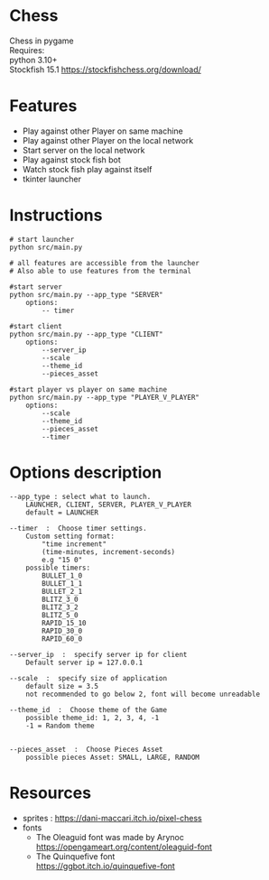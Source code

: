 # Chess
Chess in pygame\
Requires:  
python 3.10+  
Stockfish 15.1 https://stockfishchess.org/download/

# Features
 - Play against other Player on same machine
 - Play against other Player on the local network
 - Start server on the local network
 - Play against stock fish bot
 - Watch stock fish play against itself
 - tkinter launcher
		  
# Instructions
```
# start launcher
python src/main.py

# all features are accessible from the launcher
# Also able to use features from the terminal

#start server
python src/main.py --app_type "SERVER"
    options:
        -- timer

#start client
python src/main.py --app_type "CLIENT"
    options:
        --server_ip
        --scale
        --theme_id
        --pieces_asset

#start player vs player on same machine
python src/main.py --app_type "PLAYER_V_PLAYER"
    options:
        --scale
        --theme_id
        --pieces_asset
        --timer
```

# Options description
```
--app_type : select what to launch. 
    LAUNCHER, CLIENT, SERVER, PLAYER_V_PLAYER
    default = LAUNCHER

--timer  :  Choose timer settings.
    Custom setting format: 
        "time increment" 
        (time-minutes, increment-seconds)
        e.g "15 0"
    possible timers:
        BULLET_1_0 
        BULLET_1_1 
        BULLET_2_1
        BLITZ_3_0 
        BLITZ_3_2 
        BLITZ_5_0
        RAPID_15_10 
        RAPID_30_0 
        RAPID_60_0
  
--server_ip  :  specify server ip for client
    Default server ip = 127.0.0.1

--scale  :  specify size of application
    default size = 3.5
    not recommended to go below 2, font will become unreadable

--theme_id  :  Choose theme of the Game
    possible theme_id: 1, 2, 3, 4, -1
    -1 = Random theme
        

--pieces_asset  :  Choose Pieces Asset
    possible pieces Asset: SMALL, LARGE, RANDOM
```

# Resources
- sprites : https://dani-maccari.itch.io/pixel-chess
- fonts 
  - The Oleaguid font was made by Arynoc https://opengameart.org/content/oleaguid-font
  - The Quinquefive font\
  https://ggbot.itch.io/quinquefive-font
